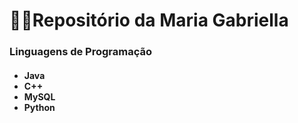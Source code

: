 <h1>👍🏽Repositório da Maria Gabriella</h1>

<h3>Linguagens de Programação</h3>
<h4>
  <ul>
  <li>Java</li>
  <li>C++</li>
  <li>MySQL</li>
  <li>Python</li>
  </ul>
</h4>
